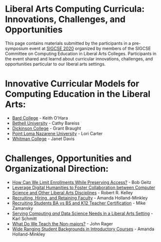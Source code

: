 # Liberal Arts Computing Curricula: Innovations, Challenges, and Opportunities

This page contains materials submitted by the participants in a pre-symposium event at [SIGCSE 2020](https://sigcse2020.sigcse.org) organized by members of the SIGCSE Committee on Computing Education in Liberal Arts Colleges. Participants in the event shared and learnd about curricular innovations, challenges, and opportunities particular to our liberal arts settings.

# Innovative Curricular Models for Computing Education in the Liberal Arts:
- [Bard College](curricula/bard/index.md) - Keith O'Hara
- [Bethell University](curricula/bethell/index.md) - Cathy Bareiss
- [Dickinson College](curricula/dickinson/index.md) - Grant Braught
- [Point Loma Nazarene University](curricula/pointloma/index.md) - Lori Carter
- [Whitman College](curricula/whitman/index.md) - Janet Davis


# Challenges, Opportunities and Organizational Direction:
- [How Can We Limit Enrollments While Preserving Access?](challenges/preserving-access.md) - Bob Geitz
- [Leverage Digital Humanities to Foster Collaboration between Computer Science and Other Liberal Arts Disciplines](challenges/digital_humanities.md) - Robert R. Kelley
- [Recruiting, Hiring, and Retaining Faculty](challenges/hiring.md) - Amanda Holland-Minkley
- [Recruiting Students BA vs BS and K12 Teacher Certification](challenges/recruiting.md) - Mike Zamansky
- [Serving Computing _and_ Data Science Needs in a Liberal Arts Setting](challenges/data_science.md) - Karl Schmitt
- [What Do We Teach the Non-majors?](challenges/non-majors.md) - John Rager
- [Wide Ranging Student Backgrounds in Introductory Courses](challenges/backgrounds.md) - Amanda Holland-Minkley
